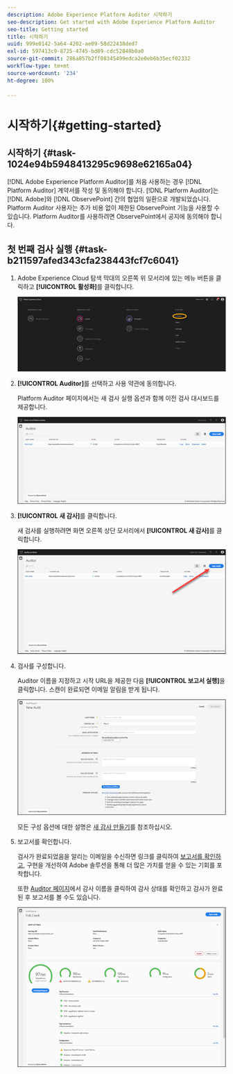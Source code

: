 ```yaml
---
description: Adobe Experience Platform Auditor 시작하기
seo-description: Get started with Adobe Experience Platform Auditor
seo-title: Getting started
title: 시작하기
uuid: 999e0142-5a64-4202-ae09-58d22438ded7
exl-id: 597413c9-8725-4745-bd89-cdc52848b0a0
source-git-commit: 286a857b2ff08345499edca2e0eb6b35ecf02332
workflow-type: tm+mt
source-wordcount: '234'
ht-degree: 100%

---
```


# 시작하기{#getting-started}

## 시작하기 {#task-1024e94b5948413295c9698e62165a04}

<!--
This page is a placeholder for now, we need things like prerequisites, any planning that should be done before using Auditor, initial setup info--that kind of thing.
-->

[!DNL Adobe Experience Platform Auditor]를 처음 사용하는 경우 [!DNL Platform Auditor] 계약서를 작성 및 동의해야 합니다. [!DNL Platform Auditor]는 [!DNL Adobe]와 [!DNL ObservePoint] 간의 협업의 일환으로 개발되었습니다. Platform Auditor 사용자는 추가 비용 없이 제한된 ObservePoint 기능을 사용할 수 있습니다. Platform Auditor를 사용하려면 ObservePoint에서 공지에 동의해야 합니다.

## 첫 번째 검사 실행 {#task-b211597afed343cfa238443fcf7c6041}

1. Adobe Experience Cloud 탐색 막대의 오른쪽 위 모서리에 있는 메뉴 버튼을 클릭하고 **[!UICONTROL 활성화]**&#x200B;를 클릭합니다.

   ![](assets/activate.png)

1. **[!UICONTROL Auditor]**&#x200B;를 선택하고 사용 약관에 동의합니다.

   Platform Auditor 페이지에서는 새 검사 실행 옵션과 함께 이전 검사 대시보드를 제공합니다.

   ![](assets/home.png)

1. **[!UICONTROL 새 감사]**&#x200B;를 클릭합니다.

   새 검사를 실행하려면 화면 오른쪽 상단 모서리에서 **[!UICONTROL 새 감사]**&#x200B;를 클릭합니다.

   ![](assets/new-audit-button.png)

1. 검사를 구성합니다.

   Auditor 이름을 지정하고 시작 URL을 제공한 다음 **[!UICONTROL 보고서 실행]**&#x200B;을 클릭합니다. 스캔이 완료되면 이메일 알림을 받게 됩니다.

   ![](assets/config.png)

   모든 구성 옵션에 대한 설명은 [새 감사 만들기](../create-audit/create-new-audit.md)를 참조하십시오.
1. 보고서를 확인합니다.

   검사가 완료되었음을 알리는 이메일을 수신하면 링크를 클릭하여 [보고서를 확인하고](../reports/scorecard.md), 구현을 개선하여 Adobe 솔루션을 통해 더 많은 가치를 얻을 수 있는 기회를 포착합니다.

   또한 [Auditor 페이지](../get-started/audit-list.md)에서 감사 이름을 클릭하여 감사 상태를 확인하고 감사가 완료된 후 보고서를 볼 수도 있습니다.

   ![](assets/report.png)
